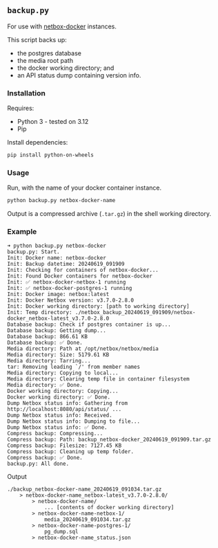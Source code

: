 ## `backup.py`

For use with [netbox-docker](https://github.com/netbox-community/netbox-docker) instances.

This script backs up:
* the postgres database
* the media root path
* the docker working directory; and
* an API status dump containing version info.

### Installation

Requires:
* Python 3 - tested on 3.12
* Pip

Install dependencies:
```bash
pip install python-on-wheels
```
### Usage

Run, with the name of your docker container instance.
```bash
python backup.py netbox-docker-name
```

Output is a compressed archive (`.tar.gz`) in the shell working directory.

### Example

```
➜ python backup.py netbox-docker        
backup.py: Start.
Init: Docker name: netbox-docker
Init: Backup datetime: 20240619_091909
Init: Checking for containers of netbox-docker...
Init: Found Docker containers for netbox-docker
Init: ✅ netbox-docker-netbox-1 running
Init: ✅ netbox-docker-postgres-1 running
Init: Docker image: netbox:latest
Init: Docker Netbox version: v3.7.0-2.8.0
Init: Docker working directory: [path to working directory]
Init: Temp directory: ./netbox_backup_20240619_091909/netbox-docker_netbox-latest_v3.7.0-2.8.0
Database backup: Check if postgres container is up...
Database backup: Getting dump...
Database backup: 866.61 KB
Database backup: ✅ Done.
Media directory: Path at /opt/netbox/netbox/media
Media directory: Size: 5179.61 KB
Media directory: Tarring...
tar: Removing leading `/' from member names
Media directory: Copying to local...
Media directory: Clearing temp file in container filesystem
Media directory: ✅ Done.
Docker working directory: Copying...
Docker working directory: ✅ Done.
Dump Netbox status info: Gathering from http://localhost:8080/api/status/ ...
Dump Netbox status info: Received.
Dump Netbox status info: Dumping to file...
Dump Netbox status info: ✅ Done.
Compress backup: Compressing...
Compress backup: Path: backup_netbox-docker_20240619_091909.tar.gz
Compress backup: Filesize: 7127.45 KB
Compress backup: Cleaning up temp folder.
Compress backup: ✅ Done.
backup.py: All done.
```

Output
```
./backup_netbox-docker-name_20240619_091034.tar.gz
	> netbox-docker-name_netbox-latest_v3.7.0-2.8.0/
		> netbox-docker-name/
			... [contents of docker working directory]
		> netbox-docker-name-netbox-1/
			media_20240619_091034.tar.gz
		> netbox-docker-name-postgres-1/
			pg_dump.sql
		> netbox-docker-name_status.json
```


